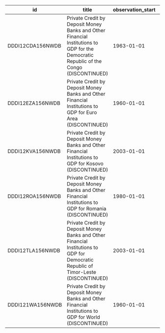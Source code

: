 | id               | title                                                                                                                                 | observation_start   | observation_end   |
|------------------|---------------------------------------------------------------------------------------------------------------------------------------|---------------------|-------------------|
| DDDI12CDA156NWDB | Private Credit by Deposit Money Banks and Other Financial Institutions to GDP for the Democratic Republic of the Congo (DISCONTINUED) | 1963-01-01          | 2014-01-01        |
| DDDI12EZA156NWDB | Private Credit by Deposit Money Banks and Other Financial Institutions to GDP for Euro Area (DISCONTINUED)                            | 1960-01-01          | 2015-01-01        |
| DDDI12KVA156NWDB | Private Credit by Deposit Money Banks and Other Financial Institutions to GDP for Kosovo (DISCONTINUED)                               | 2003-01-01          | 2011-01-01        |
| DDDI12ROA156NWDB | Private Credit by Deposit Money Banks and Other Financial Institutions to GDP for Romania (DISCONTINUED)                              | 1980-01-01          | 2014-01-01        |
| DDDI12TLA156NWDB | Private Credit by Deposit Money Banks and Other Financial Institutions to GDP for Democratic Republic of Timor-Leste (DISCONTINUED)   | 2003-01-01          | 2012-01-01        |
| DDDI121WA156NWDB | Private Credit by Deposit Money Banks and Other Financial Institutions to GDP for World (DISCONTINUED)                                | 1960-01-01          | 2015-01-01        |